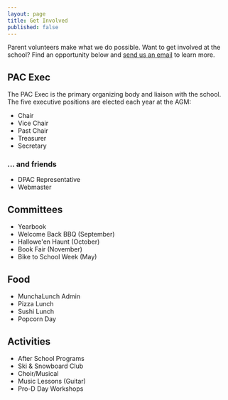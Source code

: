 ```yaml
---
layout: page
title: Get Involved
published: false
---
```


Parent volunteers make what we do possible. Want to get involved at the school? Find an opportunity below and [send us an email](mailto:hello@lebpac.ca) to learn more.

## PAC Exec

The PAC Exec is the primary organizing body and liaison with the school. The five executive positions are elected each year at the AGM:

* Chair
* Vice Chair
* Past Chair
* Treasurer
* Secretary

### ... and friends

* DPAC Representative
* Webmaster

## Committees

* Yearbook
* Welcome Back BBQ (September)
* Hallowe'en Haunt (October)
* Book Fair (November)
* Bike to School Week (May)

## Food

* MunchaLunch Admin
* Pizza Lunch
* Sushi Lunch
* Popcorn Day

## Activities

* After School Programs
* Ski & Snowboard Club
* Choir/Musical
* Music Lessons (Guitar)
* Pro-D Day Workshops

